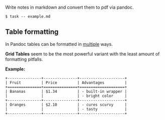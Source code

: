 Write notes in markdown and convert them to pdf via pandoc.  

```
$ task -- example.md 
```

## Table formatting

In Pandoc tables can be formatted in [multiple](https://pandoc.org/demo/example33/8.9-tables.html) ways.  

**Grid Tables** seem to be the most powerful variant with the least amount of formatting pitfalls.

**Example:**

```
+---------------+---------------+--------------------+
| Fruit         | Price         | Advantages         |
+===============+===============+====================+
| Bananas       | $1.34         | - built-in wrapper |
|               |               | - bright color     |
+---------------+---------------+--------------------+
| Oranges       | $2.10         | - cures scurvy     |
|               |               | - tasty            |
+---------------+---------------+--------------------+
```
